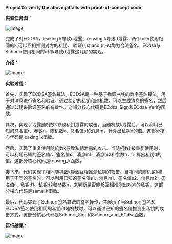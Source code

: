 **Project12: verify the above pitfalls with proof-of-concept code**

**实验任务图：**

![image](https://github.com/suibianchun/cxcysj/assets/138552183/6326fdfb-1ecd-41f3-a62a-ad0fcd3f89f2)

完成了对ECDSA，leaking k导致d泄露、reusing k导致d泄露、两个user使用相同的k,可以互相推测对方的私钥、
验证(r,s) and (r,-s)均为合法签名、ECdsa与Schnorr使用相同的d和k导致d泄露这几项的实现。

**介绍：**

![image](https://github.com/suibianchun/cxcysj/assets/138552183/db6dd54d-b522-4c77-b4a3-c3b0150bb095)

**实验过程：**

首先，实现了ECDSA签名算法。ECDSA是一种基于椭圆曲线的数字签名算法，用于对消息进行签名和验证。通过给定的私钥和随机数，可以生成消息的签名，然后通过公钥来验证签名的有效性。这部分核心代码是ECdsa_Sign和ECdsa_Verify函数。

其次，实现了泄露随机数k导致私钥泄露的攻击。当随机数k泄露后，可以利用已知的签名值r、参数n、随机数k、签名值s和消息m，计算出私钥d的值。这部分核心代码是leaking_k函数。

然后，实现了重复使用随机数k导致私钥泄露的攻击。当随机数k被重复使用时，可以利用已知的签名值r、签名值s、消息m1、消息m2和参数n，计算出私钥d的值。这部分核心代码是reusing_k函数。

接下来，代码实现了相同随机数k导致互相推测私钥的攻击。当相同的随机数k被用于不同的签名时，可以利用已知的签名值s1、消息m1、签名值s2、消息m2、签名值r、私钥d1、私钥d2和参数n，来判断是否能够互相推测出对方的私钥。这部分核心代码是same_k函数。

最后，代码实现了Schnorr签名算法的签名操作，并展示了当Schnorr签名和ECDSA签名使用相同的私钥和随机数时，可以通过已知的签名值推测出私钥的攻击方式。这部分核心代码是Schnorr_Sign和Schnorr_and_ECdsa函数。

**运行结果：**

![image](https://github.com/suibianchun/cxcysj/assets/138552183/cd087edd-deb5-4ce3-ad31-10a5825548f0)





